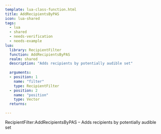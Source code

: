```yaml
---
template: lua-class-function.html
title: AddRecipientsByPAS
icon: lua-shared
tags:
  - lua
  - shared
  - needs-verification
  - needs-example
lua:
  library: RecipientFilter
  function: AddRecipientsByPAS
  realm: shared
  description: "Adds recipients by potentially audible set"
  
  arguments:
  - position: 1
    name: "filter"
    type: RecipientFilter
  - position: 2
    name: "position"
    type: Vector
  returns:
    
---
```


<div class="lua__search__keywords">
RecipientFilter:AddRecipientsByPAS &#x2013; Adds recipients by potentially audible set
</div>
